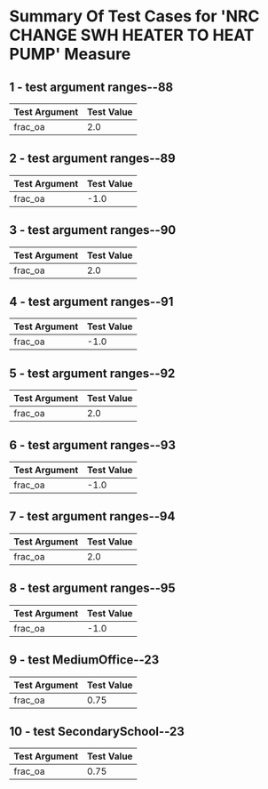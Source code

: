 # Summary Of Test Cases for 'NRC CHANGE SWH HEATER TO HEAT PUMP' Measure
 
## 1 - test argument ranges--88
| Test Argument | Test Value |
| ------------- | ---------- |
| frac_oa |2.0 |
 
## 2 - test argument ranges--89
| Test Argument | Test Value |
| ------------- | ---------- |
| frac_oa |-1.0 |
 
## 3 - test argument ranges--90
| Test Argument | Test Value |
| ------------- | ---------- |
| frac_oa |2.0 |
 
## 4 - test argument ranges--91
| Test Argument | Test Value |
| ------------- | ---------- |
| frac_oa |-1.0 |
 
## 5 - test argument ranges--92
| Test Argument | Test Value |
| ------------- | ---------- |
| frac_oa |2.0 |
 
## 6 - test argument ranges--93
| Test Argument | Test Value |
| ------------- | ---------- |
| frac_oa |-1.0 |
 
## 7 - test argument ranges--94
| Test Argument | Test Value |
| ------------- | ---------- |
| frac_oa |2.0 |
 
## 8 - test argument ranges--95
| Test Argument | Test Value |
| ------------- | ---------- |
| frac_oa |-1.0 |
 
## 9 - test MediumOffice--23
| Test Argument | Test Value |
| ------------- | ---------- |
| frac_oa |0.75 |
 
## 10 - test SecondarySchool--23
| Test Argument | Test Value |
| ------------- | ---------- |
| frac_oa |0.75 |
 
